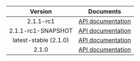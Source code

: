 | Version | Documents |
|:---:|---|
| 2.1.1-rc1 | [API documentation](2.1.1-rc1) |
| 2.1.1-rc1-SNAPSHOT | [API documentation](2.1.1-rc1-SNAPSHOT) |
| latest-stable (2.1.0) | [API documentation](latest-stable) |
| 2.1.0 | [API documentation](2.1.0) |

